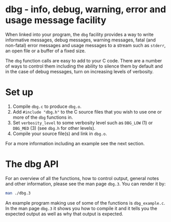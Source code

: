 # dbg - info, debug, warning, error and usage message facility

When linked into your program, the `dbg` facility provides a way to write
informative messages, debug messages, warning messages, fatal (and non-fatal)
error messages and usage messages to a stream such as `stderr`, an open file or
a buffer of a fixed size.

The `dbg` function calls are easy to add to your C code. There are a number of
ways to control them including the ability to silence them by default and in the
case of debug messages, turn on increasing levels of verbosity.


# Set up

1. Compile `dbg.c` to produce `dbg.o`.
2. Add `#include "dbg.h"` to the C source files that you wish to use one or more
   of the `dbg` functions in.
3. Set `verbosity_level` to some verbosity level such as `DBG_LOW` (1) or
   `DBG_MED` (3) (see `dbg.h` for other levels).
4. Compile your source file(s) and link in `dbg.o`.


For a more information including an example see the next section.


# The dbg API

For an overview of all the functions, how to control output, general notes and
other information, please see the man page `dbg.3`. You can render it by:

```sh
man ./dbg.3
```

An example program making use of some of the functions is `dbg_example.c`. In
the man page `dbg.3` it shows you how to compile it and it tells you the
expected output as well as why that output is expected.
